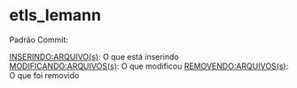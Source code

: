 # etls_lemann

Padrão Commit:

<INSERINDO:ARQUIVO(s)>: O que está inserindo
<MODIFICANDO:ARQUIVOS(s)>: O que modificou
<REMOVENDO:ARQUIVOS(s)>: O que foi removido